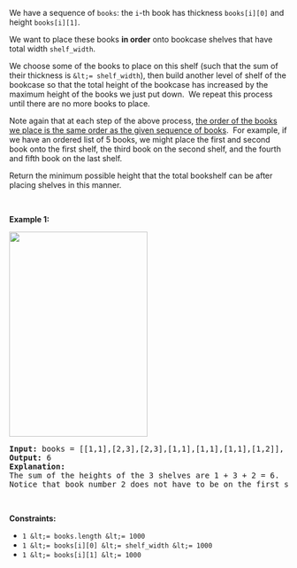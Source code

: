 We have a sequence of `` books ``: the `` i ``-th book has thickness `` books[i][0] `` and height `` books[i][1] ``.

We want to place these books __in order__&nbsp;onto bookcase shelves that have total width `` shelf_width ``.

We choose&nbsp;some of the books to place on this shelf (such that the sum of their thickness is `` &lt;= shelf_width ``), then build another level of shelf of the bookcase so that the total height of the bookcase has increased by the maximum height of the books we just put down.&nbsp; We repeat this process until there are no more books to place.

Note again that at each step of the above&nbsp;process, <u>the order of the books we place is the same order as the given sequence of books</u>.&nbsp; For example, if we have an ordered list of 5&nbsp;books, we might place the first and second book onto the first shelf, the third book on the second shelf, and the fourth and fifth book on the last shelf.

Return the minimum possible height that the total bookshelf can be after placing shelves in this manner.

&nbsp;

__Example 1:__

<img alt="" src="https://assets.leetcode.com/uploads/2019/06/24/shelves.png" style="width: 250px; height: 370px;"/>

<pre>
<strong>Input:</strong> books = [[1,1],[2,3],[2,3],[1,1],[1,1],[1,1],[1,2]], shelf_width = 4
<strong>Output:</strong> 6
<strong>Explanation:</strong>
The sum of the heights of the 3 shelves are 1 + 3 + 2 = 6.
Notice that book number 2 does not have to be on the first shelf.
</pre>

&nbsp;

__Constraints:__

*   `` 1 &lt;= books.length &lt;= 1000 ``
*   `` 1 &lt;= books[i][0] &lt;= shelf_width &lt;= 1000 ``
*   `` 1 &lt;= books[i][1] &lt;= 1000 ``